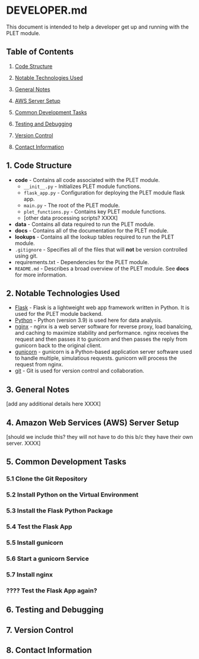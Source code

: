 # DEVELOPER.md

This document is intended to help a developer get up and running with the PLET module.

## Table of Contents

1. [Code Structure](#1-code-structure)

2. [Notable Technologies Used](#2-notable-technologies-used)

3. [General Notes](#3-general-notes)

4. [AWS Server Setup](#4-development-environment-setup)

5. [Common Development Tasks](#5-common-development-tasks)

6. [Testing and Debugging](#6-testing-and-debugging)

7. [Version Control](#7-version-control)

8. [Contact Information](#8-contact-information)

## 1. Code Structure

- __code__ - Contains all code associated with the PLET module.
    - `__init__.py` - Initializes PLET module functions.
    - `flask_app.py` - Configuration for deploying the PLET module flask app.
    - `main.py` - The root of the PLET module.
    - `plet_functions.py` - Contains key PLET module functions.
    - [other data processing scripts? XXXX]
- __data__ - Contains all data required to run the PLET module.
- __docs__ - Contains all of the documentation for the PLET module.
- __lookups__ - Contains all the lookup tables required to run the PLET module.
- `.gitignore` - Specifies all of the files that will __not__ be version controlled using git.
- requirements.txt - Dependencies for the PLET module.
- `README.md` - Describes a broad overview of the PLET module. See __docs__ for more information.

## 2. Notable Technologies Used

- [Flask](https://flask.palletsprojects.com/en/1.1.x/) - Flask is a lightweight web app framework written in Python. It is used for the PLET module backend.
- [Python](https://www.python.org/downloads/release/python-390/) - Python (version 3.9) is used here for data analysis.
- [nginx](https://nginx.org/en/) - nginx is a web server software for reverse proxy, load banalcing, and caching to maximize stability and performance. nginx receives the request and then passes it to gunicorn and then passes the reply from gunicorn back to the original client.
- [gunicorn](https://gunicorn.org/) - gunicorn is a Python-based application server software used to handle multiple, simulatious requests. gunicorn will process the request from nginx.
- [git](https://git-scm.com/) - Git is used for version control and collaboration.

## 3. General Notes

[add any additional details here XXXX]

## 4. Amazon Web Services (AWS) Server Setup

[should we include this? they will not have to do this b/c they have their own server. XXXX]

## 5. Common Development Tasks

### 5.1 Clone the Git Repository

### 5.2 Install Python on the Virtual Environment

### 5.3 Install the Flask Python Package

### 5.4 Test the Flask App

### 5.5 Install gunicorn

### 5.6 Start a gunicorn Service

### 5.7 Install nginx

### ???? Test the Flask App again?

## 6. Testing and Debugging



## 7. Version Control



## 8. Contact Information

